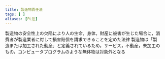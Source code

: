 ```yaml
---
title: 製造物責任法
tags: [ ]
aliases: [PL法]
---
```

製造物の安全性上の欠陥により人の生命，身体，財産に被害が生じた場合に，消費者が製造業者に対して損害賠償を請求できることを定めた法律
製造物は「製造または加工された動産」と定義されているため，サービス，不動産，未加工のもの，コンピュータプログラムのような無体物は対象外となる